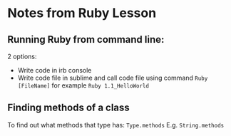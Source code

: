 # Notes from Ruby Lesson

## Running Ruby from command line:

2 options:

* Write code in irb console
* Write code file in sublime and call code file using command ```Ruby [FileName]``` for example ```Ruby 1.1_HelloWorld```

## Finding methods of a class

To find out what methods that type has: ```Type.methods``` E.g. ```String.methods```

